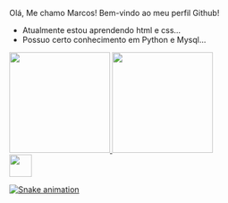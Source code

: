 Olá, Me chamo Marcos!
Bem-vindo ao meu perfil Github!

- Atualmente estou aprendendo html e css...
- Possuo certo conhecimento em Python e Mysql...


<div>
<a href="https://github.com/Marcos6365">
<img height="180em" src="https://github-readme-stats.vercel.app/api/top-langs/?username=Marcos6365&layout=compact&langs_count=7&theme=dracula"/>
<img height="180em" src="https://github-readme-stats.vercel.app/api?username=Marcos6365&show_icons=true&theme=dracula&include_all_commits=true&count_private=true"/>
</div>
  
<img src="https://cdn.jsdelivr.net/gh/devicons/devicon/icons/git/git-original.svg" width="40" height="40"/>
  
![Snake animation](https://github.com/Marcos6365/Marcos6365/blob/output/github-contribution-grid-snake.svg)
